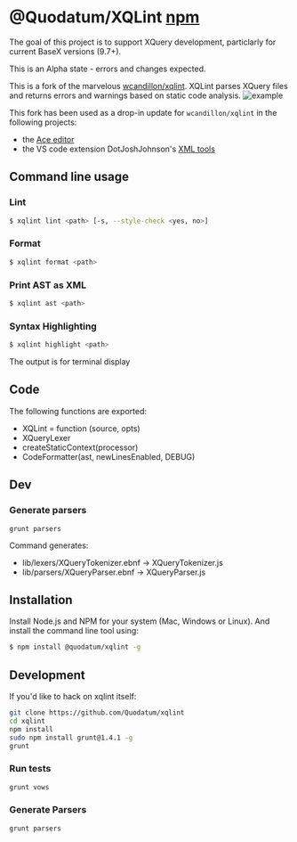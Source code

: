 # @Quodatum/XQLint [npm](https://www.npmjs.com/package/@quodatum/xqlint)

 The goal of this project is to support  XQuery development, particlarly for current BaseX versions (9.7+).

This is an Alpha state - errors and changes expected.

This is a fork of the marvelous [wcandillon/xqlint](https://github.com/wcandillon/xqlint). 
XQLint parses XQuery  files and returns errors and warnings based on static code analysis.
![example](http://i.imgur.com/86jU7C1.png)


This fork has been used as a drop-in update for `wcandillon/xqlint` in the following projects:
* the [Ace editor](https://github.com/ajaxorg/ace) 
* the VS code extension DotJoshJohnson's [XML tools](https://github.com/DotJoshJohnson/vscode-xml)

## Command line usage
### Lint

```bash
$ xqlint lint <path> [-s, --style-check <yes, no>]
```


### Format

```bash
$ xqlint format <path>
```

### Print AST as XML

```bash
$ xqlint ast <path>
```

### Syntax Highlighting

```bash
$ xqlint highlight <path>
```
The output is for terminal display

## Code
The following functions are exported:
 
* XQLint = function (source, opts)
* XQueryLexer
* createStaticContext(processor)
* CodeFormatter(ast, newLinesEnabled, DEBUG)

## Dev


### Generate parsers

`grunt parsers`

Command generates:

 *   lib/lexers/XQueryTokenizer.ebnf -> XQueryTokenizer.js
 *   lib/parsers/XQueryParser.ebnf -> XQueryParser.js






## Installation

Install Node.js and NPM for your system (Mac, Windows or Linux). And install the command line tool using:

```bash
$ npm install @quodatum/xqlint -g
```

## Development

If you'd like to hack on xqlint itself:

```bash
git clone https://github.com/Quodatum/xqlint
cd xqlint
npm install
sudo npm install grunt@1.4.1 -g
grunt
```

### Run tests

```bash
grunt vows
```

### Generate Parsers

```bash
grunt parsers
```

